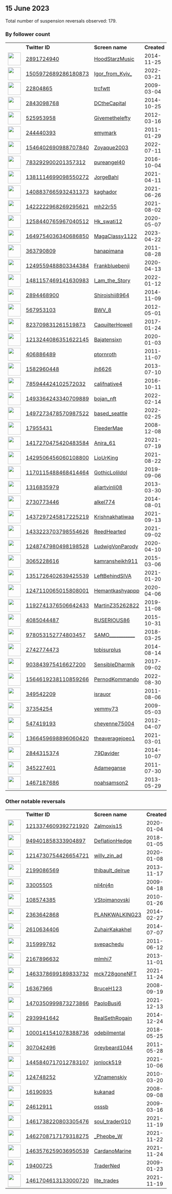 
## 15 June 2023
Total number of suspension reversals observed: 179.

### By follower count
<table><tr><th></th><th align="left">Twitter ID</th><th align="left">Screen name</th>
<th align="left">Created</th><th align="left">Status</th><th align="left">Suspended</th><th align="left">Followers</th>
<tr><td><a href="https://pbs.twimg.com/profile_images/1659975334735892480/-g97nx0K_normal.jpg"><img src="https://pbs.twimg.com/profile_images/1659975334735892480/-g97nx0K_normal.jpg" width="40px" height="40px" align="center"/></a></td><td><a href="https://twitter.com/intent/user?user_id=2891724940">2891724940</a></td><td><a href="https://twitter.com/HoodStarzMusic">HoodStarzMusic</a></td><td>2014-11-25</td><td align="center"></td><td></td><td>69936</td></tr>
<tr><td><a href="https://pbs.twimg.com/profile_images/1568370331596853255/qycHkIqY_normal.jpg"><img src="https://pbs.twimg.com/profile_images/1568370331596853255/qycHkIqY_normal.jpg" width="40px" height="40px" align="center"/></a></td><td><a href="https://twitter.com/intent/user?user_id=1505972689286180873">1505972689286180873</a></td><td><a href="https://twitter.com/Igor_from_Kyiv_">Igor_from_Kyiv_</a></td><td>2022-03-21</td><td align="center"></td><td>2023-03-08</td><td>29796</td></tr>
<tr><td><a href="https://pbs.twimg.com/profile_images/1115395639691628545/JcavRTPB_normal.jpg"><img src="https://pbs.twimg.com/profile_images/1115395639691628545/JcavRTPB_normal.jpg" width="40px" height="40px" align="center"/></a></td><td><a href="https://twitter.com/intent/user?user_id=22804865">22804865</a></td><td><a href="https://twitter.com/trcfwtt">trcfwtt</a></td><td>2009-03-04</td><td align="center"></td><td>2022-11-09</td><td>20618</td></tr>
<tr><td><a href="https://pbs.twimg.com/profile_images/1395132285268103168/iJZcONLf_normal.jpg"><img src="https://pbs.twimg.com/profile_images/1395132285268103168/iJZcONLf_normal.jpg" width="40px" height="40px" align="center"/></a></td><td><a href="https://twitter.com/intent/user?user_id=2843098768">2843098768</a></td><td><a href="https://twitter.com/DCtheCapital">DCtheCapital</a></td><td>2014-10-25</td><td align="center"></td><td></td><td>10128</td></tr>
<tr><td><a href="https://pbs.twimg.com/profile_images/1660466784204472320/NYhwnryi_normal.jpg"><img src="https://pbs.twimg.com/profile_images/1660466784204472320/NYhwnryi_normal.jpg" width="40px" height="40px" align="center"/></a></td><td><a href="https://twitter.com/intent/user?user_id=525953958">525953958</a></td><td><a href="https://twitter.com/Givemethelefty">Givemethelefty</a></td><td>2012-03-16</td><td align="center"></td><td>2023-05-23</td><td>9531</td></tr>
<tr><td><a href="https://pbs.twimg.com/profile_images/1666200956755664919/gCbdiBbw_normal.jpg"><img src="https://pbs.twimg.com/profile_images/1666200956755664919/gCbdiBbw_normal.jpg" width="40px" height="40px" align="center"/></a></td><td><a href="https://twitter.com/intent/user?user_id=244440393">244440393</a></td><td><a href="https://twitter.com/emymark">emymark</a></td><td>2011-01-29</td><td align="center"></td><td>2023-05-31</td><td>8486</td></tr>
<tr><td><a href="https://pbs.twimg.com/profile_images/1546403257123328001/IFi2Ys8o_normal.jpg"><img src="https://pbs.twimg.com/profile_images/1546403257123328001/IFi2Ys8o_normal.jpg" width="40px" height="40px" align="center"/></a></td><td><a href="https://twitter.com/intent/user?user_id=1546402690988707840">1546402690988707840</a></td><td><a href="https://twitter.com/Zoyaque2003">Zoyaque2003</a></td><td>2022-07-11</td><td align="center"></td><td>2023-01-29</td><td>7651</td></tr>
<tr><td><a href="https://pbs.twimg.com/profile_images/1670644745855459328/e6P6pw1c_normal.jpg"><img src="https://pbs.twimg.com/profile_images/1670644745855459328/e6P6pw1c_normal.jpg" width="40px" height="40px" align="center"/></a></td><td><a href="https://twitter.com/intent/user?user_id=783292900201357312">783292900201357312</a></td><td><a href="https://twitter.com/pureangel40">pureangel40</a></td><td>2016-10-04</td><td align="center"></td><td>2022-08-03</td><td>7268</td></tr>
<tr><td><a href="https://pbs.twimg.com/profile_images/1381285287515582466/mmqyqlft_normal.jpg"><img src="https://pbs.twimg.com/profile_images/1381285287515582466/mmqyqlft_normal.jpg" width="40px" height="40px" align="center"/></a></td><td><a href="https://twitter.com/intent/user?user_id=1381114699098550272">1381114699098550272</a></td><td><a href="https://twitter.com/JorgeBahl">JorgeBahl</a></td><td>2021-04-11</td><td align="center"></td><td></td><td>7151</td></tr>
<tr><td><a href="https://pbs.twimg.com/profile_images/1435675718734782464/fRuipkh0_normal.jpg"><img src="https://pbs.twimg.com/profile_images/1435675718734782464/fRuipkh0_normal.jpg" width="40px" height="40px" align="center"/></a></td><td><a href="https://twitter.com/intent/user?user_id=1408837665932431373">1408837665932431373</a></td><td><a href="https://twitter.com/kaghador">kaghador</a></td><td>2021-06-26</td><td align="center"></td><td></td><td>5772</td></tr>
<tr><td><a href="https://pbs.twimg.com/profile_images/1612934163186720768/aRsPNG2t_normal.jpg"><img src="https://pbs.twimg.com/profile_images/1612934163186720768/aRsPNG2t_normal.jpg" width="40px" height="40px" align="center"/></a></td><td><a href="https://twitter.com/intent/user?user_id=1422222968269295621">1422222968269295621</a></td><td><a href="https://twitter.com/mh22r55">mh22r55</a></td><td>2021-08-02</td><td align="center"></td><td>2023-02-06</td><td>5631</td></tr>
<tr><td><a href="https://pbs.twimg.com/profile_images/1666917886890237953/pcYFvlK5_normal.jpg"><img src="https://pbs.twimg.com/profile_images/1666917886890237953/pcYFvlK5_normal.jpg" width="40px" height="40px" align="center"/></a></td><td><a href="https://twitter.com/intent/user?user_id=1258440765967040512">1258440765967040512</a></td><td><a href="https://twitter.com/Hk_swati12">Hk_swati12</a></td><td>2020-05-07</td><td align="center"></td><td>2022-09-01</td><td>5283</td></tr>
<tr><td><a href="https://pbs.twimg.com/profile_images/1649754996555284480/2ZmDHVwX_normal.jpg"><img src="https://pbs.twimg.com/profile_images/1649754996555284480/2ZmDHVwX_normal.jpg" width="40px" height="40px" align="center"/></a></td><td><a href="https://twitter.com/intent/user?user_id=1649754036340686850">1649754036340686850</a></td><td><a href="https://twitter.com/MagaClassy1122">MagaClassy1122</a></td><td>2023-04-22</td><td align="center"></td><td>2023-06-03</td><td>4995</td></tr>
<tr><td><a href="https://pbs.twimg.com/profile_images/1646133680119898112/3LHqie_x_normal.jpg"><img src="https://pbs.twimg.com/profile_images/1646133680119898112/3LHqie_x_normal.jpg" width="40px" height="40px" align="center"/></a></td><td><a href="https://twitter.com/intent/user?user_id=363790809">363790809</a></td><td><a href="https://twitter.com/hanapimana">hanapimana</a></td><td>2011-08-28</td><td align="center"></td><td>2023-05-28</td><td>4848</td></tr>
<tr><td><a href="https://pbs.twimg.com/profile_images/1661396827860529153/OTiX6Kcv_normal.jpg"><img src="https://pbs.twimg.com/profile_images/1661396827860529153/OTiX6Kcv_normal.jpg" width="40px" height="40px" align="center"/></a></td><td><a href="https://twitter.com/intent/user?user_id=1249559488803344384">1249559488803344384</a></td><td><a href="https://twitter.com/Frankbluebenji">Frankbluebenji</a></td><td>2020-04-13</td><td align="center"></td><td>2023-06-06</td><td>4848</td></tr>
<tr><td><a href="https://pbs.twimg.com/profile_images/1600496781045170180/glhcw3W1_normal.jpg"><img src="https://pbs.twimg.com/profile_images/1600496781045170180/glhcw3W1_normal.jpg" width="40px" height="40px" align="center"/></a></td><td><a href="https://twitter.com/intent/user?user_id=1481157469141630983">1481157469141630983</a></td><td><a href="https://twitter.com/I_am_the_Story">I_am_the_Story</a></td><td>2022-01-12</td><td align="center"></td><td>2023-06-08</td><td>4643</td></tr>
<tr><td><a href="https://pbs.twimg.com/profile_images/1562020019847905281/XBavhMkx_normal.jpg"><img src="https://pbs.twimg.com/profile_images/1562020019847905281/XBavhMkx_normal.jpg" width="40px" height="40px" align="center"/></a></td><td><a href="https://twitter.com/intent/user?user_id=2894468900">2894468900</a></td><td><a href="https://twitter.com/Shiroishii8964">Shiroishii8964</a></td><td>2014-11-09</td><td align="center"></td><td>2023-06-02</td><td>4072</td></tr>
<tr><td><a href="https://pbs.twimg.com/profile_images/1553298790060277760/xulO66kS_normal.jpg"><img src="https://pbs.twimg.com/profile_images/1553298790060277760/xulO66kS_normal.jpg" width="40px" height="40px" align="center"/></a></td><td><a href="https://twitter.com/intent/user?user_id=567953103">567953103</a></td><td><a href="https://twitter.com/BWV_8">BWV_8</a></td><td>2012-05-01</td><td align="center"></td><td>2023-06-12</td><td>3660</td></tr>
<tr><td><a href="https://pbs.twimg.com/profile_images/1167932013921198083/YfPvcUyq_normal.jpg"><img src="https://pbs.twimg.com/profile_images/1167932013921198083/YfPvcUyq_normal.jpg" width="40px" height="40px" align="center"/></a></td><td><a href="https://twitter.com/intent/user?user_id=823709831261519873">823709831261519873</a></td><td><a href="https://twitter.com/CaquilterHowell">CaquilterHowell</a></td><td>2017-01-24</td><td align="center"></td><td>2022-10-29</td><td>3288</td></tr>
<tr><td><a href="https://pbs.twimg.com/profile_images/1633241743079403525/LRqTUG4n_normal.jpg"><img src="https://pbs.twimg.com/profile_images/1633241743079403525/LRqTUG4n_normal.jpg" width="40px" height="40px" align="center"/></a></td><td><a href="https://twitter.com/intent/user?user_id=1213244086351622145">1213244086351622145</a></td><td><a href="https://twitter.com/Bajatensixn">Bajatensixn</a></td><td>2020-01-03</td><td align="center"></td><td>2023-06-06</td><td>3107</td></tr>
<tr><td><a href="https://pbs.twimg.com/profile_images/1135631449816805376/B9-OLQt9_normal.jpg"><img src="https://pbs.twimg.com/profile_images/1135631449816805376/B9-OLQt9_normal.jpg" width="40px" height="40px" align="center"/></a></td><td><a href="https://twitter.com/intent/user?user_id=406886489">406886489</a></td><td><a href="https://twitter.com/ptornroth">ptornroth</a></td><td>2011-11-07</td><td align="center"></td><td>2023-05-27</td><td>2872</td></tr>
<tr><td><a href="https://pbs.twimg.com/profile_images/378800000834406914/572e76b97f89628476526277280b786b_normal.jpeg"><img src="https://pbs.twimg.com/profile_images/378800000834406914/572e76b97f89628476526277280b786b_normal.jpeg" width="40px" height="40px" align="center"/></a></td><td><a href="https://twitter.com/intent/user?user_id=1582960448">1582960448</a></td><td><a href="https://twitter.com/jh6626">jh6626</a></td><td>2013-07-10</td><td align="center"></td><td></td><td>2734</td></tr>
<tr><td><a href="https://pbs.twimg.com/profile_images/1068264087069450241/qSW213qC_normal.jpg"><img src="https://pbs.twimg.com/profile_images/1068264087069450241/qSW213qC_normal.jpg" width="40px" height="40px" align="center"/></a></td><td><a href="https://twitter.com/intent/user?user_id=785944424102572032">785944424102572032</a></td><td><a href="https://twitter.com/califnative4">califnative4</a></td><td>2016-10-11</td><td align="center"></td><td>2022-10-29</td><td>2436</td></tr>
<tr><td><a href="https://pbs.twimg.com/profile_images/1653529803331366912/F9Y57USX_normal.jpg"><img src="https://pbs.twimg.com/profile_images/1653529803331366912/F9Y57USX_normal.jpg" width="40px" height="40px" align="center"/></a></td><td><a href="https://twitter.com/intent/user?user_id=1493364243340709889">1493364243340709889</a></td><td><a href="https://twitter.com/bojan_nft">bojan_nft</a></td><td>2022-02-14</td><td align="center"></td><td>2023-06-02</td><td>2239</td></tr>
<tr><td><a href="https://pbs.twimg.com/profile_images/1670642309829120000/lglFfp_R_normal.jpg"><img src="https://pbs.twimg.com/profile_images/1670642309829120000/lglFfp_R_normal.jpg" width="40px" height="40px" align="center"/></a></td><td><a href="https://twitter.com/intent/user?user_id=1497273478570987522">1497273478570987522</a></td><td><a href="https://twitter.com/based_seattle">based_seattle</a></td><td>2022-02-25</td><td align="center"></td><td>2023-05-01</td><td>2193</td></tr>
<tr><td><a href="https://pbs.twimg.com/profile_images/722922152920555520/P8Fvi-q8_normal.jpg"><img src="https://pbs.twimg.com/profile_images/722922152920555520/P8Fvi-q8_normal.jpg" width="40px" height="40px" align="center"/></a></td><td><a href="https://twitter.com/intent/user?user_id=17955431">17955431</a></td><td><a href="https://twitter.com/FleederMae">FleederMae</a></td><td>2008-12-08</td><td align="center"></td><td></td><td>1988</td></tr>
<tr><td><a href="https://pbs.twimg.com/profile_images/1616677000516706309/_EuTXpNm_normal.jpg"><img src="https://pbs.twimg.com/profile_images/1616677000516706309/_EuTXpNm_normal.jpg" width="40px" height="40px" align="center"/></a></td><td><a href="https://twitter.com/intent/user?user_id=1417270475420483584">1417270475420483584</a></td><td><a href="https://twitter.com/Anira_61">Anira_61</a></td><td>2021-07-19</td><td align="center"></td><td>2023-06-06</td><td>1645</td></tr>
<tr><td><a href="https://pbs.twimg.com/profile_images/1429510009407352832/mC33CKwK_normal.jpg"><img src="https://pbs.twimg.com/profile_images/1429510009407352832/mC33CKwK_normal.jpg" width="40px" height="40px" align="center"/></a></td><td><a href="https://twitter.com/intent/user?user_id=1429506456060108800">1429506456060108800</a></td><td><a href="https://twitter.com/LioUrKing">LioUrKing</a></td><td>2021-08-22</td><td align="center"></td><td>2023-06-14</td><td>1353</td></tr>
<tr><td><a href="https://pbs.twimg.com/profile_images/1170115638955827207/ELy2uxlD_normal.jpg"><img src="https://pbs.twimg.com/profile_images/1170115638955827207/ELy2uxlD_normal.jpg" width="40px" height="40px" align="center"/></a></td><td><a href="https://twitter.com/intent/user?user_id=1170115488468414464">1170115488468414464</a></td><td><a href="https://twitter.com/GothicLoliIdol">GothicLoliIdol</a></td><td>2019-09-06</td><td align="center"></td><td>2023-06-06</td><td>1302</td></tr>
<tr><td><a href="https://pbs.twimg.com/profile_images/1412448209629331467/as_dav-G_normal.jpg"><img src="https://pbs.twimg.com/profile_images/1412448209629331467/as_dav-G_normal.jpg" width="40px" height="40px" align="center"/></a></td><td><a href="https://twitter.com/intent/user?user_id=1316835979">1316835979</a></td><td><a href="https://twitter.com/aliartvinli08">aliartvinli08</a></td><td>2013-03-30</td><td align="center"></td><td>2022-06-12</td><td>1288</td></tr>
<tr><td><a href="https://pbs.twimg.com/profile_images/1479730252800827394/6quovP2h_normal.jpg"><img src="https://pbs.twimg.com/profile_images/1479730252800827394/6quovP2h_normal.jpg" width="40px" height="40px" align="center"/></a></td><td><a href="https://twitter.com/intent/user?user_id=2730773446">2730773446</a></td><td><a href="https://twitter.com/alkel774">alkel774</a></td><td>2014-08-01</td><td align="center"></td><td>2023-05-28</td><td>1126</td></tr>
<tr><td><a href="https://pbs.twimg.com/profile_images/1499632365911490560/BfXVyz8F_normal.jpg"><img src="https://pbs.twimg.com/profile_images/1499632365911490560/BfXVyz8F_normal.jpg" width="40px" height="40px" align="center"/></a></td><td><a href="https://twitter.com/intent/user?user_id=1437297245817225219">1437297245817225219</a></td><td><a href="https://twitter.com/Krishnakhatiwaa">Krishnakhatiwaa</a></td><td>2021-09-13</td><td align="center"></td><td>2023-04-08</td><td>1071</td></tr>
<tr><td><a href="https://pbs.twimg.com/profile_images/1668086941227831296/b_T_lBpz_normal.jpg"><img src="https://pbs.twimg.com/profile_images/1668086941227831296/b_T_lBpz_normal.jpg" width="40px" height="40px" align="center"/></a></td><td><a href="https://twitter.com/intent/user?user_id=1433223703798554626">1433223703798554626</a></td><td><a href="https://twitter.com/ReedHearted">ReedHearted</a></td><td>2021-09-02</td><td align="center"></td><td>2023-06-14</td><td>1068</td></tr>
<tr><td><a href="https://pbs.twimg.com/profile_images/1384552884738482185/zxtl9gek_normal.png"><img src="https://pbs.twimg.com/profile_images/1384552884738482185/zxtl9gek_normal.png" width="40px" height="40px" align="center"/></a></td><td><a href="https://twitter.com/intent/user?user_id=1248747980498198528">1248747980498198528</a></td><td><a href="https://twitter.com/LudwigVonParody">LudwigVonParody</a></td><td>2020-04-10</td><td align="center"></td><td></td><td>992</td></tr>
<tr><td><a href="https://pbs.twimg.com/profile_images/1664282188240793607/Klr3EhyS_normal.jpg"><img src="https://pbs.twimg.com/profile_images/1664282188240793607/Klr3EhyS_normal.jpg" width="40px" height="40px" align="center"/></a></td><td><a href="https://twitter.com/intent/user?user_id=3065228616">3065228616</a></td><td><a href="https://twitter.com/kamransheikh911">kamransheikh911</a></td><td>2015-03-06</td><td align="center"></td><td>2023-05-28</td><td>982</td></tr>
<tr><td><a href="https://pbs.twimg.com/profile_images/1462510683216654342/RneRV_kk_normal.jpg"><img src="https://pbs.twimg.com/profile_images/1462510683216654342/RneRV_kk_normal.jpg" width="40px" height="40px" align="center"/></a></td><td><a href="https://twitter.com/intent/user?user_id=1351726402639425539">1351726402639425539</a></td><td><a href="https://twitter.com/LeftBehindSIVA">LeftBehindSIVA</a></td><td>2021-01-20</td><td align="center"></td><td>2022-10-19</td><td>962</td></tr>
<tr><td><a href="https://pbs.twimg.com/profile_images/1632038786715754498/wmtWCXth_normal.jpg"><img src="https://pbs.twimg.com/profile_images/1632038786715754498/wmtWCXth_normal.jpg" width="40px" height="40px" align="center"/></a></td><td><a href="https://twitter.com/intent/user?user_id=1247110065015808001">1247110065015808001</a></td><td><a href="https://twitter.com/Hemantkashyappp">Hemantkashyappp</a></td><td>2020-04-06</td><td align="center"></td><td>2023-05-12</td><td>938</td></tr>
<tr><td><a href="https://pbs.twimg.com/profile_images/1570674192172851200/hb_iRUDH_normal.jpg"><img src="https://pbs.twimg.com/profile_images/1570674192172851200/hb_iRUDH_normal.jpg" width="40px" height="40px" align="center"/></a></td><td><a href="https://twitter.com/intent/user?user_id=1192741376506642433">1192741376506642433</a></td><td><a href="https://twitter.com/MartinZ35262822">MartinZ35262822</a></td><td>2019-11-08</td><td align="center"></td><td>2023-05-18</td><td>828</td></tr>
<tr><td><a href="https://pbs.twimg.com/profile_images/1384382749923057666/8Qz-butH_normal.jpg"><img src="https://pbs.twimg.com/profile_images/1384382749923057666/8Qz-butH_normal.jpg" width="40px" height="40px" align="center"/></a></td><td><a href="https://twitter.com/intent/user?user_id=4085044487">4085044487</a></td><td><a href="https://twitter.com/RUSERIOUS86">RUSERIOUS86</a></td><td>2015-10-31</td><td align="center"></td><td></td><td>793</td></tr>
<tr><td><a href="https://pbs.twimg.com/profile_images/1667084838153732097/X_WMAyLA_normal.jpg"><img src="https://pbs.twimg.com/profile_images/1667084838153732097/X_WMAyLA_normal.jpg" width="40px" height="40px" align="center"/></a></td><td><a href="https://twitter.com/intent/user?user_id=978053152774803457">978053152774803457</a></td><td><a href="https://twitter.com/SAMO___________">SAMO___________</a></td><td>2018-03-25</td><td align="center"></td><td>2022-07-21</td><td>734</td></tr>
<tr><td><a href="https://pbs.twimg.com/profile_images/1666749624575565825/9jxGVc5I_normal.jpg"><img src="https://pbs.twimg.com/profile_images/1666749624575565825/9jxGVc5I_normal.jpg" width="40px" height="40px" align="center"/></a></td><td><a href="https://twitter.com/intent/user?user_id=2742774473">2742774473</a></td><td><a href="https://twitter.com/tobisurplus">tobisurplus</a></td><td>2014-08-14</td><td align="center"></td><td></td><td>707</td></tr>
<tr><td><a href="https://pbs.twimg.com/profile_images/1438742383244492803/G1yR4_dV_normal.jpg"><img src="https://pbs.twimg.com/profile_images/1438742383244492803/G1yR4_dV_normal.jpg" width="40px" height="40px" align="center"/></a></td><td><a href="https://twitter.com/intent/user?user_id=903843975416627200">903843975416627200</a></td><td><a href="https://twitter.com/SensibleDharmik">SensibleDharmik</a></td><td>2017-09-02</td><td align="center"></td><td>2022-06-17</td><td>616</td></tr>
<tr><td><a href="https://pbs.twimg.com/profile_images/1605550217583120384/JTzxyPoY_normal.jpg"><img src="https://pbs.twimg.com/profile_images/1605550217583120384/JTzxyPoY_normal.jpg" width="40px" height="40px" align="center"/></a></td><td><a href="https://twitter.com/intent/user?user_id=1564619238110859266">1564619238110859266</a></td><td><a href="https://twitter.com/PernodKommando">PernodKommando</a></td><td>2022-08-30</td><td align="center"></td><td>2022-12-26</td><td>575</td></tr>
<tr><td><a href="https://pbs.twimg.com/profile_images/1631385547859013632/MOySVCQH_normal.jpg"><img src="https://pbs.twimg.com/profile_images/1631385547859013632/MOySVCQH_normal.jpg" width="40px" height="40px" align="center"/></a></td><td><a href="https://twitter.com/intent/user?user_id=349542209">349542209</a></td><td><a href="https://twitter.com/israuor">israuor</a></td><td>2011-08-06</td><td align="center"></td><td>2023-06-04</td><td>549</td></tr>
<tr><td><a href="https://pbs.twimg.com/profile_images/826221114997219329/5OfmP4Vj_normal.jpg"><img src="https://pbs.twimg.com/profile_images/826221114997219329/5OfmP4Vj_normal.jpg" width="40px" height="40px" align="center"/></a></td><td><a href="https://twitter.com/intent/user?user_id=37354254">37354254</a></td><td><a href="https://twitter.com/yemmy73">yemmy73</a></td><td>2009-05-03</td><td align="center"></td><td>2023-04-21</td><td>521</td></tr>
<tr><td><a href="https://pbs.twimg.com/profile_images/1663937205843251204/y_QM-Y10_normal.jpg"><img src="https://pbs.twimg.com/profile_images/1663937205843251204/y_QM-Y10_normal.jpg" width="40px" height="40px" align="center"/></a></td><td><a href="https://twitter.com/intent/user?user_id=547419193">547419193</a></td><td><a href="https://twitter.com/cheyenne75004">cheyenne75004</a></td><td>2012-04-07</td><td align="center">🚫</td><td>2023-06-05</td><td>502</td></tr>
<tr><td><a href="https://pbs.twimg.com/profile_images/1546663766582083584/8yDNk781_normal.jpg"><img src="https://pbs.twimg.com/profile_images/1546663766582083584/8yDNk781_normal.jpg" width="40px" height="40px" align="center"/></a></td><td><a href="https://twitter.com/intent/user?user_id=1366459698896060420">1366459698896060420</a></td><td><a href="https://twitter.com/theaveragejoeo1">theaveragejoeo1</a></td><td>2021-03-01</td><td align="center"></td><td>2023-06-01</td><td>475</td></tr>
<tr><td><a href="https://pbs.twimg.com/profile_images/1427810284371124225/0eC_7Qw5_normal.jpg"><img src="https://pbs.twimg.com/profile_images/1427810284371124225/0eC_7Qw5_normal.jpg" width="40px" height="40px" align="center"/></a></td><td><a href="https://twitter.com/intent/user?user_id=2844315374">2844315374</a></td><td><a href="https://twitter.com/79Davider">79Davider</a></td><td>2014-10-07</td><td align="center"></td><td>2022-04-08</td><td>474</td></tr>
<tr><td><a href="https://pbs.twimg.com/profile_images/1349980016658944000/TC_lSTXn_normal.jpg"><img src="https://pbs.twimg.com/profile_images/1349980016658944000/TC_lSTXn_normal.jpg" width="40px" height="40px" align="center"/></a></td><td><a href="https://twitter.com/intent/user?user_id=345227401">345227401</a></td><td><a href="https://twitter.com/Adameganse">Adameganse</a></td><td>2011-07-30</td><td align="center"></td><td>2023-06-12</td><td>464</td></tr>
<tr><td><a href="https://pbs.twimg.com/profile_images/1607772627375882244/9-ghQITg_normal.jpg"><img src="https://pbs.twimg.com/profile_images/1607772627375882244/9-ghQITg_normal.jpg" width="40px" height="40px" align="center"/></a></td><td><a href="https://twitter.com/intent/user?user_id=1467187686">1467187686</a></td><td><a href="https://twitter.com/noahsamson2">noahsamson2</a></td><td>2013-05-29</td><td align="center">🔒</td><td>2023-05-18</td><td>455</td></tr>
</table>

### Other notable reversals
<table><tr><th></th><th align="left">Twitter ID</th><th align="left">Screen name</th>
<th align="left">Created</th><th align="left">Status</th><th align="left">Suspended</th><th align="left">Followers</th>
<tr><td><a href="https://pbs.twimg.com/profile_images/1512018210584997893/EyscJQE8_normal.jpg"><img src="https://pbs.twimg.com/profile_images/1512018210584997893/EyscJQE8_normal.jpg" width="40px" height="40px" align="center"/></a></td><td><a href="https://twitter.com/intent/user?user_id=1213374609392721920">1213374609392721920</a></td><td><a href="https://twitter.com/Zalmoxis15">Zalmoxis15</a></td><td>2020-01-04</td><td align="center"></td><td>2023-06-14</td><td>371</td></tr>
<tr><td><a href="https://pbs.twimg.com/profile_images/1545826848529072128/4CRYq-60_normal.jpg"><img src="https://pbs.twimg.com/profile_images/1545826848529072128/4CRYq-60_normal.jpg" width="40px" height="40px" align="center"/></a></td><td><a href="https://twitter.com/intent/user?user_id=949401858333904897">949401858333904897</a></td><td><a href="https://twitter.com/DeflationHedge">DeflationHedge</a></td><td>2018-01-05</td><td align="center"></td><td>2022-12-25</td><td>263</td></tr>
<tr><td><a href="https://pbs.twimg.com/profile_images/1531682074201141249/ZPFT9P81_normal.jpg"><img src="https://pbs.twimg.com/profile_images/1531682074201141249/ZPFT9P81_normal.jpg" width="40px" height="40px" align="center"/></a></td><td><a href="https://twitter.com/intent/user?user_id=1214730754426654721">1214730754426654721</a></td><td><a href="https://twitter.com/willy_zin_ad">willy_zin_ad</a></td><td>2020-01-08</td><td align="center"></td><td>2023-06-07</td><td>170</td></tr>
<tr><td><a href="https://abs.twimg.com/sticky/default_profile_images/default_profile_normal.png"><img src="https://abs.twimg.com/sticky/default_profile_images/default_profile_normal.png" width="40px" height="40px" align="center"/></a></td><td><a href="https://twitter.com/intent/user?user_id=2199086569">2199086569</a></td><td><a href="https://twitter.com/thibault_delrue">thibault_delrue</a></td><td>2013-11-17</td><td align="center"></td><td>2023-06-04</td><td>91</td></tr>
<tr><td><a href="https://pbs.twimg.com/profile_images/1639451744420741120/TpsYhUQr_normal.png"><img src="https://pbs.twimg.com/profile_images/1639451744420741120/TpsYhUQr_normal.png" width="40px" height="40px" align="center"/></a></td><td><a href="https://twitter.com/intent/user?user_id=33005505">33005505</a></td><td><a href="https://twitter.com/nil4nj4n">nil4nj4n</a></td><td>2009-04-18</td><td align="center"></td><td>2023-03-27</td><td>127</td></tr>
<tr><td><a href="https://pbs.twimg.com/profile_images/984854010757828608/Wpz50kXT_normal.jpg"><img src="https://pbs.twimg.com/profile_images/984854010757828608/Wpz50kXT_normal.jpg" width="40px" height="40px" align="center"/></a></td><td><a href="https://twitter.com/intent/user?user_id=108574385">108574385</a></td><td><a href="https://twitter.com/VStojmanovski">VStojmanovski</a></td><td>2010-01-26</td><td align="center"></td><td>2023-05-28</td><td>13</td></tr>
<tr><td><a href="https://pbs.twimg.com/profile_images/1521963698599960576/ar9zchgJ_normal.jpg"><img src="https://pbs.twimg.com/profile_images/1521963698599960576/ar9zchgJ_normal.jpg" width="40px" height="40px" align="center"/></a></td><td><a href="https://twitter.com/intent/user?user_id=2363642868">2363642868</a></td><td><a href="https://twitter.com/PLANKWALKING23">PLANKWALKING23</a></td><td>2014-02-27</td><td align="center"></td><td>2023-06-05</td><td>120</td></tr>
<tr><td><a href="https://pbs.twimg.com/profile_images/859721095531941890/kFEiX8g7_normal.jpg"><img src="https://pbs.twimg.com/profile_images/859721095531941890/kFEiX8g7_normal.jpg" width="40px" height="40px" align="center"/></a></td><td><a href="https://twitter.com/intent/user?user_id=2610634406">2610634406</a></td><td><a href="https://twitter.com/ZuhairKakakhel">ZuhairKakakhel</a></td><td>2014-07-07</td><td align="center"></td><td>2023-05-28</td><td>87</td></tr>
<tr><td><a href="https://pbs.twimg.com/profile_images/1533952877940572161/kVOg6Uy4_normal.jpg"><img src="https://pbs.twimg.com/profile_images/1533952877940572161/kVOg6Uy4_normal.jpg" width="40px" height="40px" align="center"/></a></td><td><a href="https://twitter.com/intent/user?user_id=315999762">315999762</a></td><td><a href="https://twitter.com/svepachedu">svepachedu</a></td><td>2011-06-12</td><td align="center"></td><td>2023-05-28</td><td>163</td></tr>
<tr><td><a href="https://pbs.twimg.com/profile_images/1436205834678116357/VBSeORN4_normal.jpg"><img src="https://pbs.twimg.com/profile_images/1436205834678116357/VBSeORN4_normal.jpg" width="40px" height="40px" align="center"/></a></td><td><a href="https://twitter.com/intent/user?user_id=2167896632">2167896632</a></td><td><a href="https://twitter.com/mlmhi7">mlmhi7</a></td><td>2013-11-01</td><td align="center"></td><td>2023-06-03</td><td>143</td></tr>
<tr><td><a href="https://pbs.twimg.com/profile_images/1463379689850953729/mXjkXS4r_normal.jpg"><img src="https://pbs.twimg.com/profile_images/1463379689850953729/mXjkXS4r_normal.jpg" width="40px" height="40px" align="center"/></a></td><td><a href="https://twitter.com/intent/user?user_id=1463378699189833732">1463378699189833732</a></td><td><a href="https://twitter.com/mck728goneNFT">mck728goneNFT</a></td><td>2021-11-24</td><td align="center"></td><td>2023-02-07</td><td>60</td></tr>
<tr><td><a href="https://pbs.twimg.com/profile_images/1053037846703955968/V7BJo59d_normal.jpg"><img src="https://pbs.twimg.com/profile_images/1053037846703955968/V7BJo59d_normal.jpg" width="40px" height="40px" align="center"/></a></td><td><a href="https://twitter.com/intent/user?user_id=16367966">16367966</a></td><td><a href="https://twitter.com/BruceH123">BruceH123</a></td><td>2008-09-19</td><td align="center"></td><td>2023-06-04</td><td>400</td></tr>
<tr><td><a href="https://pbs.twimg.com/profile_images/1568937367091777536/sm1_nUlW_normal.jpg"><img src="https://pbs.twimg.com/profile_images/1568937367091777536/sm1_nUlW_normal.jpg" width="40px" height="40px" align="center"/></a></td><td><a href="https://twitter.com/intent/user?user_id=1470350999873273866">1470350999873273866</a></td><td><a href="https://twitter.com/PaoloBusi6">PaoloBusi6</a></td><td>2021-12-13</td><td align="center"></td><td>2022-12-08</td><td>75</td></tr>
<tr><td><a href="https://pbs.twimg.com/profile_images/1344501952923766786/Q6yZaUDp_normal.jpg"><img src="https://pbs.twimg.com/profile_images/1344501952923766786/Q6yZaUDp_normal.jpg" width="40px" height="40px" align="center"/></a></td><td><a href="https://twitter.com/intent/user?user_id=2939941642">2939941642</a></td><td><a href="https://twitter.com/RealSethRogain">RealSethRogain</a></td><td>2014-12-24</td><td align="center"></td><td>2023-06-06</td><td>184</td></tr>
<tr><td><a href="https://pbs.twimg.com/profile_images/1663281042663387136/B2PtGAtk_normal.jpg"><img src="https://pbs.twimg.com/profile_images/1663281042663387136/B2PtGAtk_normal.jpg" width="40px" height="40px" align="center"/></a></td><td><a href="https://twitter.com/intent/user?user_id=1000141541078388736">1000141541078388736</a></td><td><a href="https://twitter.com/odebilmental">odebilmental</a></td><td>2018-05-25</td><td align="center"></td><td>2023-06-06</td><td>98</td></tr>
<tr><td><a href="https://pbs.twimg.com/profile_images/1525860108298862592/kToMi_3D_normal.jpg"><img src="https://pbs.twimg.com/profile_images/1525860108298862592/kToMi_3D_normal.jpg" width="40px" height="40px" align="center"/></a></td><td><a href="https://twitter.com/intent/user?user_id=307042496">307042496</a></td><td><a href="https://twitter.com/Greybeard1044">Greybeard1044</a></td><td>2011-05-28</td><td align="center"></td><td>2023-04-02</td><td>23</td></tr>
<tr><td><a href="https://pbs.twimg.com/profile_images/1445840816425955328/qnLKb8gJ_normal.png"><img src="https://pbs.twimg.com/profile_images/1445840816425955328/qnLKb8gJ_normal.png" width="40px" height="40px" align="center"/></a></td><td><a href="https://twitter.com/intent/user?user_id=1445840717012783107">1445840717012783107</a></td><td><a href="https://twitter.com/jonlock519">jonlock519</a></td><td>2021-10-06</td><td align="center"></td><td>2022-12-15</td><td>4</td></tr>
<tr><td><a href="https://pbs.twimg.com/profile_images/3078544744/d3baa85188310d6456f65d9d9163794e_normal.jpeg"><img src="https://pbs.twimg.com/profile_images/3078544744/d3baa85188310d6456f65d9d9163794e_normal.jpeg" width="40px" height="40px" align="center"/></a></td><td><a href="https://twitter.com/intent/user?user_id=124748252">124748252</a></td><td><a href="https://twitter.com/VZnamenskiy">VZnamenskiy</a></td><td>2010-03-20</td><td align="center"></td><td>2023-02-03</td><td>199</td></tr>
<tr><td><a href="https://abs.twimg.com/sticky/default_profile_images/default_profile_normal.png"><img src="https://abs.twimg.com/sticky/default_profile_images/default_profile_normal.png" width="40px" height="40px" align="center"/></a></td><td><a href="https://twitter.com/intent/user?user_id=16190935">16190935</a></td><td><a href="https://twitter.com/kukanad">kukanad</a></td><td>2008-09-08</td><td align="center"></td><td>2023-02-28</td><td>11</td></tr>
<tr><td><a href="https://pbs.twimg.com/profile_images/546742228916654081/PQ5KxRqo_normal.jpeg"><img src="https://pbs.twimg.com/profile_images/546742228916654081/PQ5KxRqo_normal.jpeg" width="40px" height="40px" align="center"/></a></td><td><a href="https://twitter.com/intent/user?user_id=24612911">24612911</a></td><td><a href="https://twitter.com/osssb">osssb</a></td><td>2009-03-16</td><td align="center"></td><td>2023-01-01</td><td>60</td></tr>
<tr><td><a href="https://pbs.twimg.com/profile_images/1461739370491400211/M-ADZL-4_normal.jpg"><img src="https://pbs.twimg.com/profile_images/1461739370491400211/M-ADZL-4_normal.jpg" width="40px" height="40px" align="center"/></a></td><td><a href="https://twitter.com/intent/user?user_id=1461738220803305476">1461738220803305476</a></td><td><a href="https://twitter.com/soul_trader010">soul_trader010</a></td><td>2021-11-19</td><td align="center"></td><td>2023-04-04</td><td>27</td></tr>
<tr><td><a href="https://pbs.twimg.com/profile_images/1489309963008815110/i-LhmcP-_normal.jpg"><img src="https://pbs.twimg.com/profile_images/1489309963008815110/i-LhmcP-_normal.jpg" width="40px" height="40px" align="center"/></a></td><td><a href="https://twitter.com/intent/user?user_id=1462708717179318275">1462708717179318275</a></td><td><a href="https://twitter.com/_Pheobe_W">_Pheobe_W</a></td><td>2021-11-22</td><td align="center"></td><td>2023-02-03</td><td>20</td></tr>
<tr><td><a href="https://pbs.twimg.com/profile_images/1463576865311014913/9O7gJiaB_normal.jpg"><img src="https://pbs.twimg.com/profile_images/1463576865311014913/9O7gJiaB_normal.jpg" width="40px" height="40px" align="center"/></a></td><td><a href="https://twitter.com/intent/user?user_id=1463576259036950539">1463576259036950539</a></td><td><a href="https://twitter.com/CardanoMarine">CardanoMarine</a></td><td>2021-11-24</td><td align="center"></td><td>2023-02-06</td><td>21</td></tr>
<tr><td><a href="https://pbs.twimg.com/profile_images/1650497841855381508/9k3DwZ3c_normal.jpg"><img src="https://pbs.twimg.com/profile_images/1650497841855381508/9k3DwZ3c_normal.jpg" width="40px" height="40px" align="center"/></a></td><td><a href="https://twitter.com/intent/user?user_id=19400725">19400725</a></td><td><a href="https://twitter.com/TraderNed">TraderNed</a></td><td>2009-01-23</td><td align="center"></td><td>2023-05-16</td><td>403</td></tr>
<tr><td><a href="https://pbs.twimg.com/profile_images/1489292178027331590/1Pc-y0hQ_normal.jpg"><img src="https://pbs.twimg.com/profile_images/1489292178027331590/1Pc-y0hQ_normal.jpg" width="40px" height="40px" align="center"/></a></td><td><a href="https://twitter.com/intent/user?user_id=1461704613133000720">1461704613133000720</a></td><td><a href="https://twitter.com/lite_trades">lite_trades</a></td><td>2021-11-19</td><td align="center"></td><td>2023-02-06</td><td>22</td></tr>
</table>
